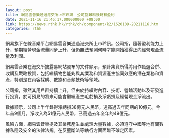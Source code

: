```yaml
---
layout: post
title: 網易雲音樂通過港交所上市聆訊　公司指難料幾時有盈利
date: 2021-11-16 21:46:17.000000000 +08:00
link: https://news.rthk.hk/rthk/ch/component/k2/1620109-20211116.htm
categories: rthk
---
```


網易旗下在線音樂平台網易雲音樂通過港交所上市聆訊。公司指，隨著盈利能力上升，預期經營現金流量同步上升，但仍無法預測何時才能開始獲得正向經營現金流量及利潤。

網易雲音樂在港交所披露易網站發布的文件顯示，預計集資所得將用作甄選合併、收購及戰略投資，包括繼續物色能夠與其業務和資源產生協同效應的潛在業務和資產，特別是在內容採購、數據和音頻技術等領域。

公司指，雖然其用戶群持續上升，但由於持續對內容、技術、營銷活動以及研發進行投資，於可預見的將來可能會繼續產生毛虧損及淨虧損及經營現金淨流出。

數據顯示，公司上半年錄得淨虧損38億元人民幣，遠高過去年同期的10億元。今年首9個月，淨收入為51億元人民幣，已高過去年全年的49億元。

風險方面，網易雲音樂提及其業務產生並處理大量數據，必須遵守中國等地有關數據私隱及安全的法律法規。在反壟斷法等執行方面面臨不確定因素。
